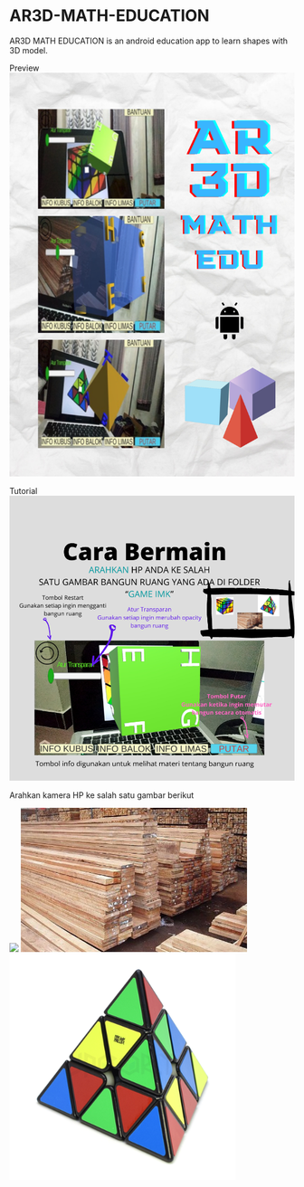 # AR3D-MATH-EDUCATION
AR3D MATH EDUCATION is an android education app to learn shapes with 3D model.

Preview
![](AR3D.png)


Tutorial
![](CARABERMAIN.png)

Arahkan kamera HP ke salah satu gambar berikut
<p float="left">
 <img src="KUBUS.jpek" width="400">
 <img src="BALOK.jpg" width="400">
   <img src="LIMAS.png" width="400">
 </p>
